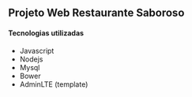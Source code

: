 ## Projeto Web Restaurante Saboroso


#### Tecnologias utilizadas

- Javascript
- Nodejs
- Mysql
- Bower
- AdminLTE (template)

